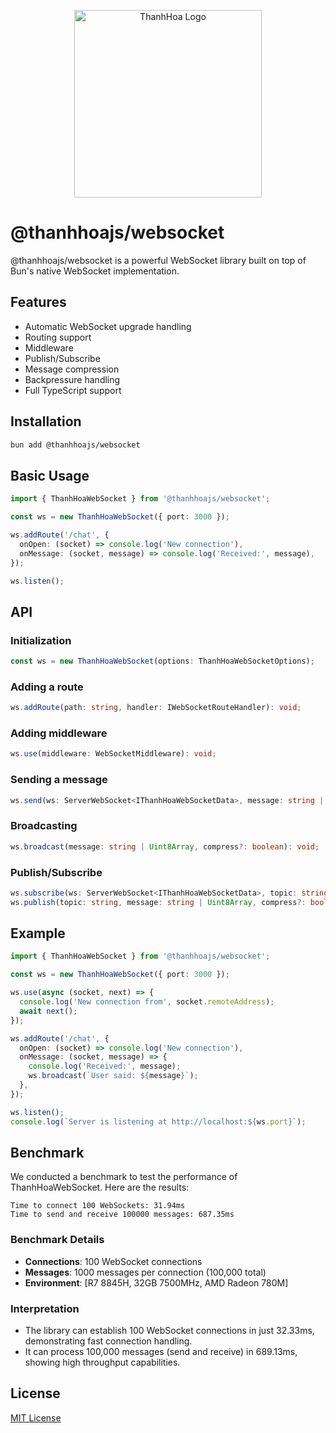 <p align="center">
  <img src="https://drive.google.com/uc?export=view&id=1_M5tYoaKfXpqsOAPQl3WVWs9u5NWrG76" alt="ThanhHoa Logo" width="300"/>
</p>

# @thanhhoajs/websocket

@thanhhoajs/websocket is a powerful WebSocket library built on top of Bun's native WebSocket implementation.

## Features

- Automatic WebSocket upgrade handling
- Routing support
- Middleware
- Publish/Subscribe
- Message compression
- Backpressure handling
- Full TypeScript support

## Installation

```bash
bun add @thanhhoajs/websocket
```

## Basic Usage

```typescript
import { ThanhHoaWebSocket } from '@thanhhoajs/websocket';

const ws = new ThanhHoaWebSocket({ port: 3000 });

ws.addRoute('/chat', {
  onOpen: (socket) => console.log('New connection'),
  onMessage: (socket, message) => console.log('Received:', message),
});

ws.listen();
```

## API

### Initialization

```typescript
const ws = new ThanhHoaWebSocket(options: ThanhHoaWebSocketOptions);
```

### Adding a route

```typescript
ws.addRoute(path: string, handler: IWebSocketRouteHandler): void;
```

### Adding middleware

```typescript
ws.use(middleware: WebSocketMiddleware): void;
```

### Sending a message

```typescript
ws.send(ws: ServerWebSocket<IThanhHoaWebSocketData>, message: string | Uint8Array, compress?: boolean): number;
```

### Broadcasting

```typescript
ws.broadcast(message: string | Uint8Array, compress?: boolean): void;
```

### Publish/Subscribe

```typescript
ws.subscribe(ws: ServerWebSocket<IThanhHoaWebSocketData>, topic: string): void;
ws.publish(topic: string, message: string | Uint8Array, compress?: boolean): void;
```

## Example

```typescript
import { ThanhHoaWebSocket } from '@thanhhoajs/websocket';

const ws = new ThanhHoaWebSocket({ port: 3000 });

ws.use(async (socket, next) => {
  console.log('New connection from', socket.remoteAddress);
  await next();
});

ws.addRoute('/chat', {
  onOpen: (socket) => console.log('New connection'),
  onMessage: (socket, message) => {
    console.log('Received:', message);
    ws.broadcast(`User said: ${message}`);
  },
});

ws.listen();
console.log(`Server is listening at http://localhost:${ws.port}`);
```

## Benchmark

We conducted a benchmark to test the performance of ThanhHoaWebSocket. Here are the results:

```
Time to connect 100 WebSockets: 31.94ms
Time to send and receive 100000 messages: 687.35ms
```

### Benchmark Details

- **Connections**: 100 WebSocket connections
- **Messages**: 1000 messages per connection (100,000 total)
- **Environment**: [R7 8845H, 32GB 7500MHz, AMD Radeon 780M]

### Interpretation

- The library can establish 100 WebSocket connections in just 32.33ms, demonstrating fast connection handling.
- It can process 100,000 messages (send and receive) in 689.13ms, showing high throughput capabilities.

## License

[MIT License](https://github.com/thanhhoajs/websocket?tab=MIT-1-ov-file)
